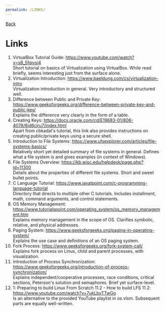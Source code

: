 ```yaml
---
permalink: /LINKS/
---
```


[Back](https://kalooshfv.github.io/os222/)
<br>

# Links

1. VirtualBox Tutorial Guide: https://www.youtube.com/watch?v=sB_5fqiysi4 <br>
Short tutorial on basics of Virtualization using VirtualBox. While read briefly, seems interesting just from the surface alone.
2. Virtualization Introduction: https://www.baeldung.com/cs/virtualization-intro <br>
Virtualization introduction in general. Very introductory and structured well. <br>
3. Difference between Public and Private Key: https://www.geeksforgeeks.org/difference-between-private-key-and-public-key/ <br>
Explains the difference very clearly in the form of a table. <br>
4. Creating Keys: https://docs.oracle.com/cd/E19683-01/806-4078/6jd6cjru7/index.html <br>
Apart from cbkadal's tutorial, this link also provides instructions on creating public/private keys using a secure shell. <br>
5. Introduction to File Systems: https://www.ufsexplorer.com/articles/file-systems-basics/ <br>
Relatively short yet detailed summary of file systems in general. Defines what a file system is and gives examples (in context of Windows). <br>
6. File Systems Overview: https://kb.wisc.edu/helpdesk/page.php?id=11300 <br>
Details about the properties of different file systems. Short and sweet bullet points.
7. C Language Tutorial: https://www.javatpoint.com/c-programming-language-tutorial <br>
Directory that directs to multiple other C tutorials. Includes installment, math, command arguments, and control statements.
8. OS Memory Management: https://www.tutorialspoint.com/operating_system/os_memory_management.htm <br>
Explains memory management in the scope of OS. Clarifies symbolic, relative, and physical addresses.
9. Paging System: https://www.geeksforgeeks.org/paging-in-operating-system/ <br>
Explains the use case and definitions of an OS paging system.
10. Fork Process: https://www.geeksforgeeks.org/fork-system-call/ <br>
Explains fork process on Linux, child and parent processes, with visualization.
11. Introduction of Process Synchronization: https://www.geeksforgeeks.org/introduction-of-process-synchronization/ <br>
Explains independent/cooperative processes, race conditions, critical sections, Peterson's solution and semaphores. Brief yet surface-level. <br>
12. 1: Preparing to build Linux From Scratch 11.2 - How to build LFS 11.2: https://www.youtube.com/watch?v=7ukLbyTTwGo <br>
Is an alternative to the provided YouTube playlist in os.vlsm. Subsequent parts are equally well-written. <br>

